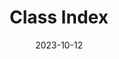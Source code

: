 ---
title: Class Index
linktitle: Classes
toc: false
type: specs
layout: glossary
date: "2023-10-12"
draft: false
specification: VEC
version: 2.1.0
menu:
  VEC-2.1.0:
    identifier: classes   
    weight: 100000

# Prev/next pager order (if `docs_section_pager` enabled in `params.toml`)
weight: 100000
---